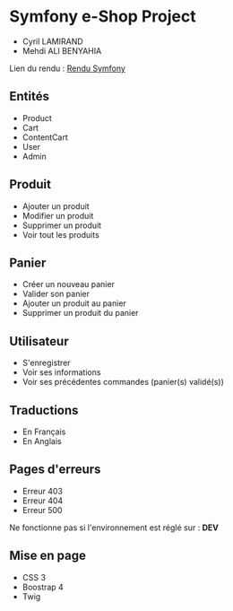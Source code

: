 <h1>Symfony e-Shop Project</h1>
<ul>
  <li>Cyril LAMIRAND</li>
  <li>Mehdi ALI BENYAHIA</li>
</ul>
<p>Lien du rendu : <a href="http://bit.ly/symfony-ecommerce">Rendu Symfony</a></p>
<h2>Entités</h2>
<ul>
  <li>Product</li>
  <li>Cart</li>
  <li>ContentCart</li>
  <li>User</li>
  <li>Admin</li>
</ul>
<h2>Produit</h2>
<ul>
  <li>Ajouter un produit</li>
  <li>Modifier un produit</li>
  <li>Supprimer un produit</li>
  <li>Voir tout les produits</li>
</ul>
<h2>Panier</h2>
<ul>
  <li>Créer un nouveau panier</li>
  <li>Valider son panier</li>
  <li>Ajouter un produit au panier</li>
  <li>Supprimer un produit du panier</li>
</ul>
<h2>Utilisateur</h2>
<ul>
  <li>S'enregistrer</li>
  <li>Voir ses informations</li>
  <li>Voir ses précédentes commandes (panier(s) validé(s))</li>
</ul>
<h2>Traductions</h2>
<ul>
  <li>En Français</li>
  <li>En Anglais</li>
</ul>
<h2>Pages d'erreurs</h2>
<ul>
  <li>Erreur 403</li>
  <li>Erreur 404</li>
  <li>Erreur 500</li>
</ul>
<p>Ne fonctionne pas si l'environnement est réglé sur : <b>DEV</b></p>
<h2>Mise en page</h2>
<ul>
  <li>CSS 3</li>
  <li>Boostrap 4</li>
  <li>Twig</li>
</ul>
